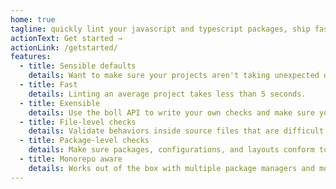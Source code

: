 ```yaml
---
home: true
tagline: quickly lint your javascript and typescript packages, ship faster.
actionText: Get started →
actionLink: /getstarted/
features:
  - title: Sensible defaults
    details: Want to make sure your projects aren't taking unexpected dependencies? Standardize on proper `import` behaviors? It's all good to go out of the box.
  - title: Fast
    details: Linting an average project takes less than 5 seconds.
  - title: Exensible
    details: Use the boll API to write your own checks and make sure your repository behaves as you expect.
  - title: File-level checks
    details: Validate behaviors inside source files that are difficult with other linters.
  - title: Package-level checks
    details: Make sure packages, configurations, and layouts conform to your expectations.
  - title: Monorepo aware
    details: Works out of the box with multiple package managers and monorepo orchestrators.
---
```

